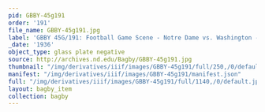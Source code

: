 ```yaml
---
pid: GBBY-45g191
order: '191'
file_name: GBBY-45g191.jpg
label: 'GBBY 45G/191: Football Game Scene - Notre Dame vs. Washington - 1936'
_date: '1936'
object_type: glass plate negative
source: http://archives.nd.edu/Bagby/GBBY-45g191.jpg
thumbnail: "/img/derivatives/iiif/images/GBBY-45g191/full/250,/0/default.jpg"
manifest: "/img/derivatives/iiif/images/GBBY-45g191/manifest.json"
full: "/img/derivatives/iiif/images/GBBY-45g191/full/1140,/0/default.jpg"
layout: bagby_item
collection: bagby
---
```

